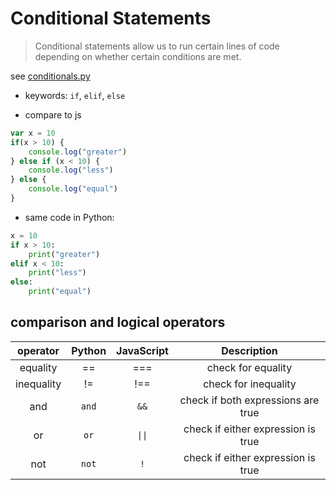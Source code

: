 # Conditional Statements

>Conditional statements allow us to run certain lines of code depending on whether certain conditions are met.

see [conditionals.py](conditionals.py)

- keywords: `if`, `elif`, `else`

- compare to js
```javascript
var x = 10
if(x > 10) {
    console.log("greater")
} else if (x < 10) {
    console.log("less")
} else {
    console.log("equal")
}
```
- same code in Python:
```py
x = 10
if x > 10:
    print("greater")
elif x < 10:
    print("less")
else:
    print("equal")
```

## comparison and logical operators

|operator|Python|JavaScript|Description
|:---:|:---:|:---:|:---:|
|equality|==|===|check for equality|
|inequality|!=|!==|check for inequality|
|and|`and`|`&&`|check if both expressions are true
|or|`or`|`\|\|`|check if either expression is true
|not|`not`|`!`|check if either expression is true
